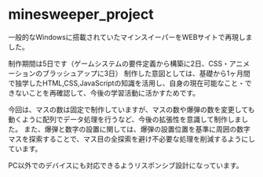 # minesweeper_project
一般的なWindowsに搭載されていたマインスイーパーをWEBサイトで再現しました。 

制作期間は5日です（ゲームシステムの要件定義から構築に2日、CSS・アニメーションのブラッシュアップに3日）
制作した意図としては、基礎から1ヶ月間で独学したHTML,CSS,JavaScriptの知識を活用し、自身の現在可能なこと・できないことを再確認して、今後の学習活動に活かすためです。  

今回は、マスの数は固定で制作していますが、マスの数や爆弾の数を変更しても動くように配列でデータ処理を行うなど、今後の拡張性を意識して制作しました。 
また、爆弾と数字の設置に関しては、爆弾の設置位置を基準に周囲の数字マスを探索することで、マス目の全探索を避け不必要な処理を削減するようにしています。 

PC以外でのデバイスにも対応できるようリスポンシブ設計になっています。
